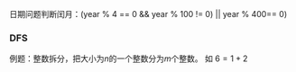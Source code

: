 
日期问题判断闰月：(year % 4 == 0 && year % 100 != 0) || year % 400== 0)

### DFS
例题：整数拆分，把大小为$n$的一个整数分为$m$个整数。 如 $6 = 1 + 2$